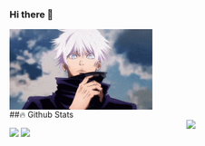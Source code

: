 ### Hi there 👋

<!--
**BoGdaN-kun/BoGdaN-kun** is a ✨ _special_ ✨ repository because its `README.md` (this file) appears on your GitHub profile.

Here are some ideas to get you started:

- 🔭 I’m currently working on ...
- 🌱 I’m currently learning ...
- 👯 I’m looking to collaborate on ...
- 🤔 I’m looking for help with ...
- 💬 Ask me about ...
- 📫 How to reach me: ...
- 😄 Pronouns: ...
- ⚡ Fun fact: ...
-->

<div>
<img align = "center" src = "https://github.com/BoGdaN-kun/BoGdaN-kun/blob/main/images/gojo-gif-9.gif" width="50%" height="auto" ></img>
</div>
<div>
##🔥 Github Stats
</div>
<img align="right" width="38%" src="https://i.imgur.com/VxANS89.jpg"/>

  <a href="https://github.com/BoGdaN-kun"><img width="50%" src="https://github-readme-stats.vercel.app/api?username=BoGdaN-kun&theme=radical&title_color=ff3068"></a>
  <a href="https://github.com/BoGdaN-kun"><img width="50%" src="http://github-readme-streak-stats.herokuapp.com/?user=BoGdaN-kun&theme=radical&date_format=M%20j%5B%2C%20Y%5D&ring=ff3068&fire=ff3068&sideNums=ff3068"></a>
